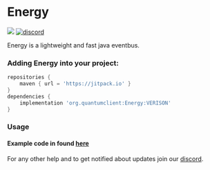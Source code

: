 # Energy
[![](https://jitpack.io/v/org.quantumclient/Energy.svg)](https://jitpack.io/#org.quantumclient/Energy) [![discord](https://img.shields.io/badge/Discord-h8EQyuYTK7-3)](https://discord.gg/h8EQyuYTK7)


Energy is a lightweight and fast java eventbus.

### Adding Energy into your project:
```gradle
repositories {
    maven { url = 'https://jitpack.io' }
}
dependencies { 
    implementation 'org.quantumclient:Energy:VERISON'
}
```

### Usage

#### Example code in found [here](https://github.com/QuantumClient/Energy/tree/main/src/test/java/org/quantumclient/energy)

For any other help and to get notified about updates join our [discord](https://discord.gg/h8EQyuYTK7).
